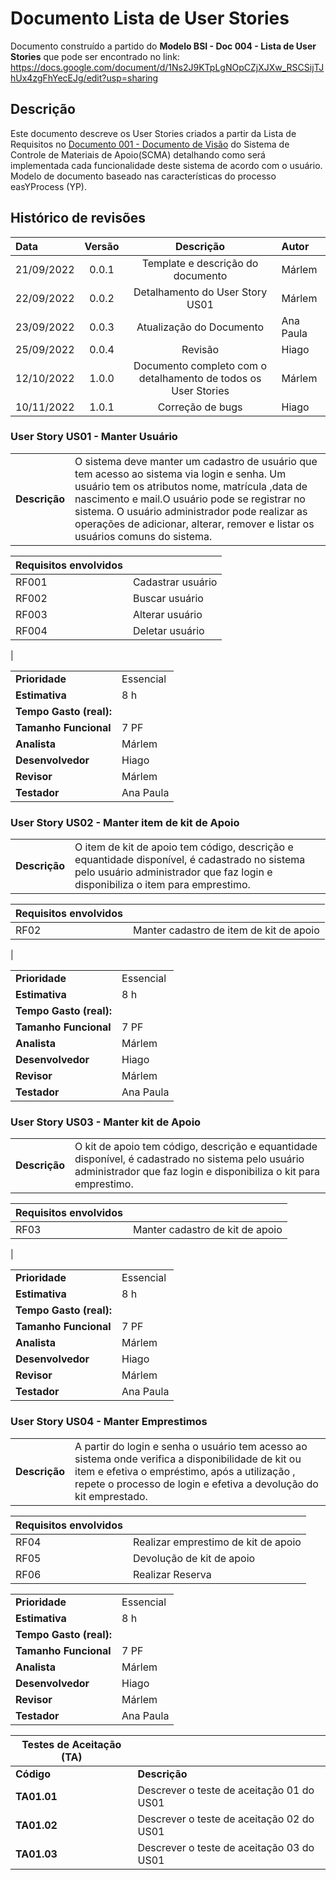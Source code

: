 
# Documento Lista de User Stories

Documento construído a partido do **Modelo BSI - Doc 004 - Lista de User Stories** que pode ser encontrado no
link: https://docs.google.com/document/d/1Ns2J9KTpLgNOpCZjXJXw_RSCSijTJhUx4zgFhYecEJg/edit?usp=sharing

## Descrição

Este documento descreve os User Stories criados a partir da Lista de Requisitos no [Documento 001 - Documento de Visão](doc-visao.md) do Sistema de Controle de Materiais de Apoio(SCMA) detalhando como será implementada cada funcionalidade deste sistema de acordo com o usuário.
Modelo de documento baseado nas características do processo easYProcess (YP).

## Histórico de revisões

| Data       | Versão  | Descrição                          | Autor                          |
| :--------- | :-----: | :--------------------------------: | :----------------------------- |
| 21/09/2022 | 0.0.1   | Template e descrição do documento  | Márlem |
| 22/09/2022 | 0.0.2   | Detalhamento do User Story US01    | Márlem |
| 23/09/2022 | 0.0.3   | Atualização do Documento           | Ana Paula|
| 25/09/2022 | 0.0.4   | Revisão                            | Hiago  |
| 12/10/2022 | 1.0.0   | Documento completo com o detalhamento de todos os User Stories | Márlem     |
| 10/11/2022 | 1.0.1   | Correção de bugs  | Hiago |



### User Story US01 - Manter Usuário

|               |                                                                |
| ------------- | :------------------------------------------------------------- |
| **Descrição** | O sistema deve manter um cadastro de usuário que tem acesso ao sistema via login e senha. Um usuário tem os atributos nome, matrícula ,data de nascimento e mail.O usuário pode se registrar no sistema. O usuário administrador pode realizar as operações de adicionar, alterar, remover e listar os usuários comuns do sistema.|

| **Requisitos envolvidos** |                                                    |
| ------------- | :------------------------------------------------------------- |
| RF001         | Cadastrar usuário	  |
| RF002         | Buscar usuário	    |
| RF003         | Alterar usuário	    |
| RF004         | Deletar usuário     |
| 

|                           |                                     |
| ------------------------- | ----------------------------------- | 
| **Prioridade**            | Essencial                           | 
| **Estimativa**            | 8 h                                 | 
| **Tempo Gasto (real):**   |                                     | 
| **Tamanho Funcional**     | 7 PF                                | 
| **Analista**              | Márlem                              | 
| **Desenvolvedor**         | Hiago                               | 
| **Revisor**               | Márlem                              | 
| **Testador**              | Ana Paula                           | 


### User Story US02 - Manter item de kit de Apoio

|               |                                                                |
| ------------- | :------------------------------------------------------------- |
| **Descrição** | O item de kit de apoio tem código, descrição e equantidade disponível,  é cadastrado no sistema pelo usuário administrador que faz login e disponibiliza o item para emprestimo. |

| **Requisitos envolvidos** |                                                    |
| ------------- | :------------------------------------------------------------- |
| RF02          | Manter cadastro de  item de kit de apoio  |
| 

|                           |                                     |
| ------------------------- | ----------------------------------- | 
| **Prioridade**            | Essencial                           | 
| **Estimativa**            | 8 h                                 | 
| **Tempo Gasto (real):**   |                                     | 
| **Tamanho Funcional**     | 7 PF                                | 
| **Analista**              | Márlem                              | 
| **Desenvolvedor**         | Hiago                               | 
| **Revisor**               | Márlem                              | 
| **Testador**              | Ana Paula                           | 

### User Story US03 - Manter kit de Apoio

|               |                                                                |
| ------------- | :------------------------------------------------------------- |
| **Descrição** | O  kit de apoio tem código, descrição e equantidade disponível,  é cadastrado no sistema pelo usuário administrador que faz login e disponibiliza o kit para emprestimo. |

| **Requisitos envolvidos** |                                                    |
| ------------- | :------------------------------------------------------------- |
| RF03          | Manter cadastro  de kit de apoio  |
| 

|                           |                                     |
| ------------------------- | ----------------------------------- | 
| **Prioridade**            | Essencial                           | 
| **Estimativa**            | 8 h                                 | 
| **Tempo Gasto (real):**   |                                     | 
| **Tamanho Funcional**     | 7 PF                                | 
| **Analista**              | Márlem                              | 
| **Desenvolvedor**         | Hiago                               | 
| **Revisor**               | Márlem                              | 
| **Testador**              | Ana Paula                           | 



### User Story US04 - Manter Emprestimos

|               |                                                                |
| ------------- | :------------------------------------------------------------- |
| **Descrição** | A partir do login e senha o usuário tem acesso ao sistema onde verifica a disponibilidade de kit ou item e efetiva o empréstimo, após a utilização , repete o processo de login e efetiva a devolução do kit emprestado.  |

| **Requisitos envolvidos** |                                                    |
| ------------- | :------------------------------------------------------------- |
| RF04          | Realizar emprestimo de kit de apoio       |
| RF05          | Devolução de kit de apoio |
| RF06          | Realizar Reserva     |

|                           |                                     |
| ------------------------- | ----------------------------------- | 
| **Prioridade**            | Essencial                           | 
| **Estimativa**            | 8 h                                 | 
| **Tempo Gasto (real):**   |                                     | 
| **Tamanho Funcional**     | 7 PF                                | 
| **Analista**              | Márlem                              | 
| **Desenvolvedor**         | Hiago                               | 
| **Revisor**               | Márlem                              | 
| **Testador**              | Ana Paula                           | 





| Testes de Aceitação (TA) |  |
| ----------- | --------- |
| **Código**      | **Descrição** |
| **TA01.01** | Descrever o teste de aceitação 01 do US01 |
| **TA01.02** | Descrever o teste de aceitação 02 do US01 |
| **TA01.03** | Descrever o teste de aceitação 03 do US01 |

